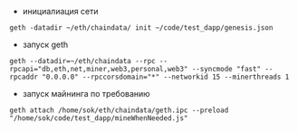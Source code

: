 
* инициалиация сети

```geth -datadir ~/eth/chaindata/ init ~/code/test_dapp/genesis.json```
* запуск geth

```geth --datadir=~/eth/chaindata --rpc --rpcapi="db,eth,net,miner,web3,personal,web3" --syncmode "fast" --rpcaddr "0.0.0.0" --rpccorsdomain="*" --networkid 15 --minerthreads 1```
* запуск майнинга по требованию

```geth attach /home/sok/eth/chaindata/geth.ipc --preload "/home/sok/code/test_dapp/mineWhenNeeded.js"```